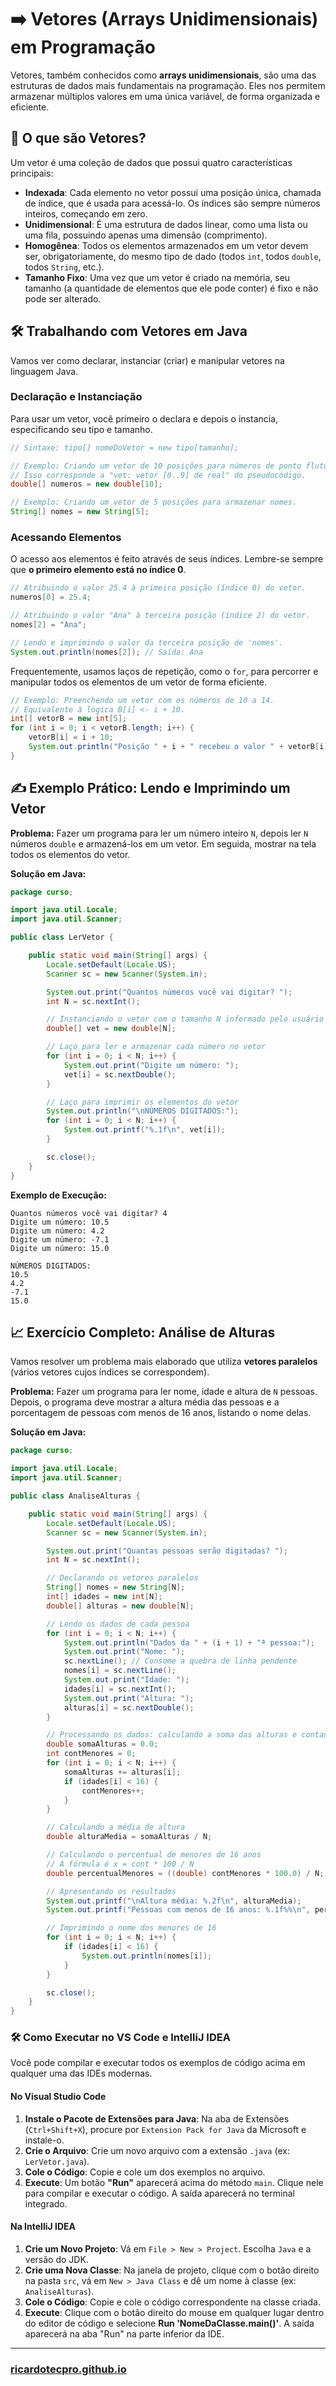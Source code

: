 # ➡️ Vetores (Arrays Unidimensionais) em Programação

Vetores, também conhecidos como **arrays unidimensionais**, são uma das estruturas de dados mais fundamentais na programação. Eles nos permitem armazenar múltiplos valores em uma única variável, de forma organizada e eficiente.

## 🤔 O que são Vetores?

Um vetor é uma coleção de dados que possui quatro características principais:

  - **Indexada**: Cada elemento no vetor possui uma posição única, chamada de índice, que é usada para acessá-lo. Os índices são sempre números inteiros, começando em zero.
  - **Unidimensional**: É uma estrutura de dados linear, como uma lista ou uma fila, possuindo apenas uma dimensão (comprimento).
  - **Homogênea**: Todos os elementos armazenados em um vetor devem ser, obrigatoriamente, do mesmo tipo de dado (todos `int`, todos `double`, todos `String`, etc.).
  - **Tamanho Fixo**: Uma vez que um vetor é criado na memória, seu tamanho (a quantidade de elementos que ele pode conter) é fixo e não pode ser alterado.

## 🛠️ Trabalhando com Vetores em Java

Vamos ver como declarar, instanciar (criar) e manipular vetores na linguagem Java.

### Declaração e Instanciação

Para usar um vetor, você primeiro o declara e depois o instancia, especificando seu tipo e tamanho.

```java
// Sintaxe: tipo[] nomeDoVetor = new tipo[tamanho];

// Exemplo: Criando um vetor de 10 posições para números de ponto flutuante.
// Isso corresponde a "vet: vetor [0..9] de real" do pseudocódigo.
double[] numeros = new double[10];

// Exemplo: Criando um vetor de 5 posições para armazenar nomes.
String[] nomes = new String[5];
```

### Acessando Elementos

O acesso aos elementos é feito através de seus índices. Lembre-se sempre que **o primeiro elemento está no índice 0**.

```java
// Atribuindo o valor 25.4 à primeira posição (índice 0) do vetor.
numeros[0] = 25.4;

// Atribuindo o valor "Ana" à terceira posição (índice 2) do vetor.
nomes[2] = "Ana";

// Lendo e imprimindo o valor da terceira posição de 'nomes'.
System.out.println(nomes[2]); // Saída: Ana
```

Frequentemente, usamos laços de repetição, como o `for`, para percorrer e manipular todos os elementos de um vetor de forma eficiente.

```java
// Exemplo: Preenchendo um vetor com os números de 10 a 14.
// Equivalente à lógica B[i] <- i + 10.
int[] vetorB = new int[5];
for (int i = 0; i < vetorB.length; i++) {
    vetorB[i] = i + 10;
    System.out.println("Posição " + i + " recebeu o valor " + vetorB[i]);
}
```

## ✍️ Exemplo Prático: Lendo e Imprimindo um Vetor

**Problema:** Fazer um programa para ler um número inteiro `N`, depois ler `N` números `double` e armazená-los em um vetor. Em seguida, mostrar na tela todos os elementos do vetor.

**Solução em Java:**

```java
package curso;

import java.util.Locale;
import java.util.Scanner;

public class LerVetor {

    public static void main(String[] args) {
        Locale.setDefault(Locale.US);
        Scanner sc = new Scanner(System.in);

        System.out.print("Quantos números você vai digitar? ");
        int N = sc.nextInt();

        // Instanciando o vetor com o tamanho N informado pelo usuário
        double[] vet = new double[N];

        // Laço para ler e armazenar cada número no vetor
        for (int i = 0; i < N; i++) {
            System.out.print("Digite um número: ");
            vet[i] = sc.nextDouble();
        }

        // Laço para imprimir os elementos do vetor
        System.out.println("\nNÚMEROS DIGITADOS:");
        for (int i = 0; i < N; i++) {
            System.out.printf("%.1f\n", vet[i]);
        }

        sc.close();
    }
}
```

**Exemplo de Execução:**

```
Quantos números você vai digitar? 4
Digite um número: 10.5
Digite um número: 4.2
Digite um número: -7.1
Digite um número: 15.0

NÚMEROS DIGITADOS:
10.5
4.2
-7.1
15.0
```

## 📈 Exercício Completo: Análise de Alturas

Vamos resolver um problema mais elaborado que utiliza **vetores paralelos** (vários vetores cujos índices se correspondem).

**Problema:** Fazer um programa para ler nome, idade e altura de `N` pessoas. Depois, o programa deve mostrar a altura média das pessoas e a porcentagem de pessoas com menos de 16 anos, listando o nome delas.

**Solução em Java:**

```java
package curso;

import java.util.Locale;
import java.util.Scanner;

public class AnaliseAlturas {

    public static void main(String[] args) {
        Locale.setDefault(Locale.US);
        Scanner sc = new Scanner(System.in);

        System.out.print("Quantas pessoas serão digitadas? ");
        int N = sc.nextInt();

        // Declarando os vetores paralelos
        String[] nomes = new String[N];
        int[] idades = new int[N];
        double[] alturas = new double[N];

        // Lendo os dados de cada pessoa
        for (int i = 0; i < N; i++) {
            System.out.println("Dados da " + (i + 1) + "ª pessoa:");
            System.out.print("Nome: ");
            sc.nextLine(); // Consome a quebra de linha pendente
            nomes[i] = sc.nextLine();
            System.out.print("Idade: ");
            idades[i] = sc.nextInt();
            System.out.print("Altura: ");
            alturas[i] = sc.nextDouble();
        }

        // Processando os dados: calculando a soma das alturas e contando menores de 16
        double somaAlturas = 0.0;
        int contMenores = 0;
        for (int i = 0; i < N; i++) {
            somaAlturas += alturas[i];
            if (idades[i] < 16) {
                contMenores++;
            }
        }

        // Calculando a média de altura
        double alturaMedia = somaAlturas / N;

        // Calculando o percentual de menores de 16 anos
        // A fórmula é x = cont * 100 / N
        double percentualMenores = ((double) contMenores * 100.0) / N;

        // Apresentando os resultados
        System.out.printf("\nAltura média: %.2f\n", alturaMedia);
        System.out.printf("Pessoas com menos de 16 anos: %.1f%%\n", percentualMenores);

        // Imprimindo o nome dos menores de 16
        for (int i = 0; i < N; i++) {
            if (idades[i] < 16) {
                System.out.println(nomes[i]);
            }
        }

        sc.close();
    }
}
```

### 🛠️ Como Executar no VS Code e IntelliJ IDEA

Você pode compilar e executar todos os exemplos de código acima em qualquer uma das IDEs modernas.

#### No Visual Studio Code

1.  **Instale o Pacote de Extensões para Java**: Na aba de Extensões (`Ctrl+Shift+X`), procure por `Extension Pack for Java` da Microsoft e instale-o.
2.  **Crie o Arquivo**: Crie um novo arquivo com a extensão `.java` (ex: `LerVetor.java`).
3.  **Cole o Código**: Copie e cole um dos exemplos no arquivo.
4.  **Execute**: Um botão **"Run"** aparecerá acima do método `main`. Clique nele para compilar e executar o código. A saída aparecerá no terminal integrado.

#### Na IntelliJ IDEA

1.  **Crie um Novo Projeto**: Vá em `File > New > Project`. Escolha `Java` e a versão do JDK.
2.  **Crie uma Nova Classe**: Na janela de projeto, clique com o botão direito na pasta `src`, vá em `New > Java Class` e dê um nome à classe (ex: `AnaliseAlturas`).
3.  **Cole o Código**: Copie e cole o código correspondente na classe criada.
4.  **Execute**: Clique com o botão direito do mouse em qualquer lugar dentro do editor de código e selecione **Run 'NomeDaClasse.main()'**. A saída aparecerá na aba "Run" na parte inferior da IDE.

---

### [ricardotecpro.github.io](https://ricardotecpro.github.io/)
